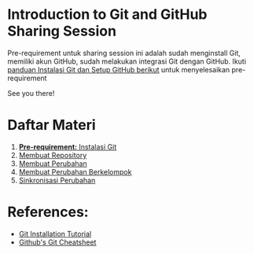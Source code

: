 # Introduction to Git and GitHub Sharing Session

Pre-requirement untuk sharing session ini adalah sudah menginstall Git, memiliki akun GitHub, sudah melakukan integrasi Git dengan GitHub. Ikuti [panduan Instalasi Git dan Setup GitHub berikut](./1.%20Instalasi/README.md) untuk menyelesaikan pre-requirement

See you there!

# Daftar Materi

1. [**Pre-requirement:** Instalasi Git](./1.%20Instalasi/README.md)
2. [Membuat Repository](./2.%20Membuat%20Repository/README.md)
3. [Membuat Perubahan](./3.%20Membuat%20Perubahan/README.md)
4. [Membuat Perubahan Berkelompok](./4.%20Membuat%20Perubahan%20Berkelompok/README.md)
5. [Sinkronisasi Perubahan](./5.%20Sinkronisasi%20Perubahan/README.md)

# References:

- [Git Installation Tutorial](https://kinsta.com/knowledgebase/install-git/)
- [Github's Git Cheatsheet](https://training.github.com/downloads/id/github-git-cheat-sheet/)
